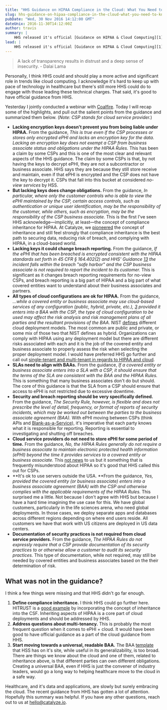 ```yaml
---
title: "HHS Guidance on HIPAA Compliance in the Cloud: What You Need to Know"
slug: hhs-guidance-on-hipaa-compliance-in-the-cloud-what-you-need-to-know
pubDate: "Wed, 30 Nov 2016 14:12:00 GMT"
dateUnix: 2016-11-30T14:12:00Z
author: travis
summary: |
    HHS released it's official [Guidance on HIPAA & Cloud Computing][1] last month. The guidance answers some lingering questions that people seem to ask. 
lead: |
    HHS released it's official [Guidance on HIPAA & Cloud Computing][1] last month. The guidance answers some lingering questions that people seem to ask. In some ways, it's HHS playing catchup to the industry. The cloud, while still early in terms of adoption in healthcare, is already heavily used for creating, receiving, maintaining, and transmitting ePHI. Look no further than [athenahealth][2], one of the largest EHR providers, for an example of a lot of ePHI in the cloud. Storing or moving data around different cloud-based services is becoming more and more commonplace.
---
```


> A lack of transparency results in distrust and a deep sense of insecurity. - Dalai Lama

Personally, I think HHS could and should play a more active and significant role in trends like cloud computing. I acknowledge it's hard to keep up with pace of technology in healthcare but there's still more HHS could do to engage with those leading these technical charges. That said, it's good to have official guidance from HHS.

Yesterday I jointly conducted a webinar with [Coalfire][3]. Today I will recap some of the highlights, and pull out the salient points from the guidance and summarized them below. (_Note: CSP stands for cloud service provider._)

* **Lacking encryption keys doesn't prevent you from being liable under HIPAA.** From the guidance, _This is true even if the CSP processes or stores only encrypted ePHI and lacks an encryption key for the data. Lacking an encryption key does not exempt a CSP from business associate status and obligations under the HIPAA Rules._ This has been a claim by some CSPs and this is one of the most clear and relevant aspects of the HHS guidance. The claim by some CSPs is that, by not having the keys to decrypt ePHI, they are not a subcontractor or business associate. HHS says they are because they still store receive and maintain, even if that ePHI is encrypted and the CSP does not have the key to decrypt it. CSPs that fall into this bucket at considered _no-view services_ by HSS.
* **But lacking keys does change obligations.** From the guidance, _In particular, where only the customer controls who is able to view the ePHI maintained by the CSP, certain access controls, such as authentication or unique user identification, may be the responsibility of the customer, while others, such as encryption, may be the responsibility of the CSP business associate._ This is the first I've seen HHS acknowledge—implicitly, at least—the concept of compliance inheritance for HIPAA. At Catalyze, we [pioneered][4] the concept of inheritance and still feel strongly that compliance inheritance is the best path to securing data, reducing risk of breach, and complying with HIPAA, in a cloud-based world.
* **Lacking keys it could change breach reporting.** From the guidance, _If the ePHI that has been breached is encrypted consistent with the HIPAA standards set forth in 45 CFR § 164.402(2) and HHS' Guidance [13](#) the incident falls within the breach "safe harbor" and the CSP business associate is not required to report the incident to its customer._ This is significant as it changes breach reporting requirements for no-view CSPs, and breach reporting is a big part of HIPAA and a big part of what covered entities want to understand about their business associates and partners.
* **All types of cloud configurations are ok for HIPAA.** From the guidance, _…while a covered entity or business associate may use cloud-based services of any configuration (public, hybrid, private, etc.), [3](#) provided it enters into a BAA with the CSP, the type of cloud configuration to be used may affect the risk analysis and risk management plans of all parties and the resultant provisions of the BAA._ NIST [defines][5] different cloud deployment models. The most common are public and private, or some mix of those two that NIST defines as hybrid. Organizations can comply with HIPAA using any deployment model but there are different risks associated with each and it is the job of the covered entity and business associate to properly assess the risk when selecting the proper deployment model. I would have preferred HHS go further and call out [single-tenant and multi-tenant in regards to HIPAA and cloud][6].
* **SLAs need to align with BAAs.** From the guidance, _If a covered entity or business associate enters into a SLA with a CSP, it should ensure that the terms of the SLA are consistent with the BAA and the HIPAA Rules._ This is something that many business associates don't do but should. The core of this guidance is that the SLA from a CSP should ensure that access to ePHI is not restricted due to excessive downtime.
* **Security and breach reporting should be very specifically defined.** From the guidance, _The Security Rule, however, is flexible and does not prescribe the level of detail, frequency, or format of reports of security incidents, which may be worked out between the parties to the business associate agreement (BAA)._ With ePHI moving between CSPs (think APIs and [Blank-as-a-Service][7]), it's imperative that each party knows what it is responsible for reporting. Reporting is essential to investigating and shutting off breaches.
* **Cloud service providers do not need to store ePHI for some period of time.** From the guidance, _No, the HIPAA Rules generally do not require a business associate to maintain electronic protected health information (ePHI) beyond the time it provides services to a covered entity or business associate._ This [not news][8] to us but it something that is frequently misunderstood about HIPAA so it's good that HHS called this out for CSPs.
* **It's ok to use servers outside the USA. **From the guidance, _Yes, provided the covered entity (or business associate) enters into a business associate agreement (BAA) with the CSP and otherwise complies with the applicable requirements of the HIPAA Rules._ This surprised me a little. Not because I don't agree with HHS but because I have a hard time imagining the use case for this. We have global customers, particularly in the life sciences arena, who need global deployments. In those cases, we deploy separate apps and databases across different regions depending on where end users reside. All customers we have that work with US citizens are deployed in US data centers.
* **Documentation of security practices is not required from cloud service providers.** From the guidance, _The HIPAA Rules do not expressly require that a CSP provide documentation of its security practices to or otherwise allow a customer to audit its security practices._ This type of documentation, while not required, may still be needed by covered entities and business associates based on the their determination of risk.

## What was not in the guidance?

I think a few things were missing and that HHS didn't go far enough.

1. **Define compliance inheritance.** I think HHS could go further here. HITRUST is a [good example][9] by incorporating the concept of inheritance into the CSF. Inheriting aspects of HIPAA is a core part of cloud deployments and should be addressed by HHS.
2. **Address questions about multi-tenancy.** This is probably the most frequent question when it comes to ePHI + cloud. It would have been good to have official guidance as a part of the cloud guidance from HHS.
3. **Start moving towards a universal, readable BAA.** The BAA [template][10] that HSS has on it's site, while useful in its generalizability, is too broad. There are things we know about the cloud and one of them, related to inheritance above, is that different parties can own different obligations. Creating a universal BAA, even if HHS is just the convener of industry leaders, would go a long way to helping healthcare move to the cloud in a safe way.

Healthcare, and it's data and applications, are slowly but surely embracing the cloud. The recent guidance from HHS has gotten a lot of attention. Hopefully this summary was helpful. If you have any other questions, reach out to us at [hello@catalyze.io][11].

[1]: http://www.hhs.gov/hipaa/for-professionals/special-topics/cloud-computing/index.html
[2]: http://www.athenahealth.com/
[3]: https://www.coalfire.com/
[4]: https://policy.catalyze.io/#compliance-inheritance
[5]: http://nvlpubs.nist.gov/nistpubs/Legacy/SP/nistspecialpublication800-145.pdf
[6]: https://catalyze.io/learn/hipaa-and-multi-tenancy
[7]: http://content.catalyze.io/blog/inheritance-and-ownership-of-compliance-risk
[8]: http://content.catalyze.io/blog/how-long-to-keep-medical-records-under-hipaa
[9]: http://content.catalyze.io/blog/hitrust-inheritance-the-most-important-compliance-announcement-of-the-year
[10]: http://www.hhs.gov/hipaa/for-professionals/covered-entities/sample-business-associate-agreement-provisions/index.html
[11]: mailto:hello%40catalyze.io
